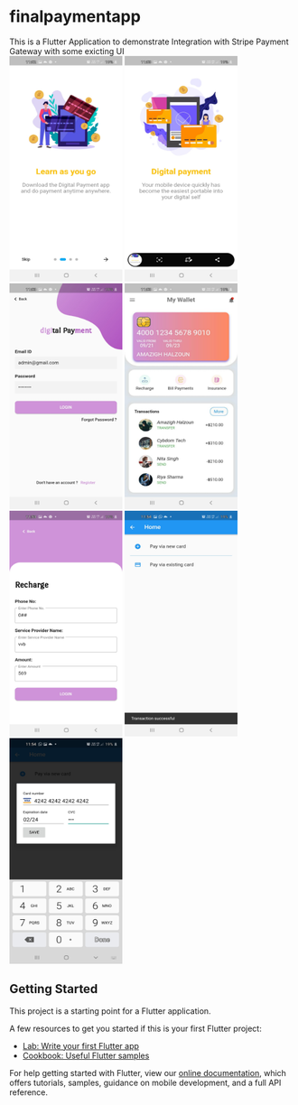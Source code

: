 # finalpaymentapp

This is a Flutter Application to demonstrate Integration with Stripe Payment Gateway with some exicting UI<br>
<img src="https://github.com/ashwinichavan5443/Flutter-PaymentGateWay-Integration-Stripe/blob/main/ss%20(1).jpeg"  width="200" height="400" />
<img src="https://github.com/ashwinichavan5443/Flutter-PaymentGateWay-Integration-Stripe/blob/main/ss%20(2).jpeg"  width="200" height="400" />
<img src="https://github.com/ashwinichavan5443/Flutter-PaymentGateWay-Integration-Stripe/blob/main/ss%20(3).jpeg"  width="200" height="400" />
<img src="https://github.com/ashwinichavan5443/Flutter-PaymentGateWay-Integration-Stripe/blob/main/ss%20(4).jpeg"  width="200" height="400" />
<img src="https://github.com/ashwinichavan5443/Flutter-PaymentGateWay-Integration-Stripe/blob/main/ss%20(5).jpeg"  width="200" height="400" />
<img src="https://github.com/ashwinichavan5443/Flutter-PaymentGateWay-Integration-Stripe/blob/main/ss%20(6).jpeg"  width="200" height="400" />
<img src="https://github.com/ashwinichavan5443/Flutter-PaymentGateWay-Integration-Stripe/blob/main/ss%20(7).jpeg"  width="200" height="400" />
## Getting Started

This project is a starting point for a Flutter application.

A few resources to get you started if this is your first Flutter project:

- [Lab: Write your first Flutter app](https://flutter.dev/docs/get-started/codelab)
- [Cookbook: Useful Flutter samples](https://flutter.dev/docs/cookbook)

For help getting started with Flutter, view our
[online documentation](https://flutter.dev/docs), which offers tutorials,
samples, guidance on mobile development, and a full API reference.
